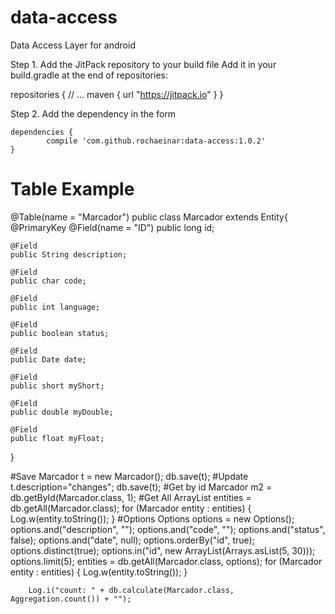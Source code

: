 # data-access
Data Access Layer for android

Step 1. Add the JitPack repository to your build file
Add it in your build.gradle at the end of repositories:

 repositories {
        // ...
        maven { url "https://jitpack.io" }
    }
    
Step 2. Add the dependency in the form

	dependencies {
	        compile 'com.github.rochaeinar:data-access:1.0.2'
	}
	
# Table Example
@Table(name = "Marcador")
public class Marcador extends Entity{
    @PrimaryKey
    @Field(name = "ID")
    public long id;

    @Field
    public String description;

    @Field
    public char code;

    @Field
    public int language;

    @Field
    public boolean status;

    @Field
    public Date date;

    @Field
    public short myShort;

    @Field
    public double myDouble;

    @Field
    public float myFloat;
}

#Save
	Marcador t = new Marcador();
	db.save(t);
#Update
	t.description="changes";
	db.save(t);
#Get by id
	Marcador m2 = db.getById(Marcador.class, 1);
#Get All
	ArrayList<Marcador> entities = db.getAll(Marcador.class);
        for (Marcador entity : entities) {
            Log.w(entity.toString());
        }
#Options
        Options options = new Options();
        options.and("description", "");
        options.and("code", "");
        options.and("status", false);
        options.and("date", null);
        options.orderBy("id", true);
        options.distinct(true);
        options.in("id", new ArrayList(Arrays.asList(5, 30)));
        options.limit(5);
        entities = db.getAll(Marcador.class, options);
        for (Marcador entity : entities) {
            Log.w(entity.toString());
        }

        Log.i("count: " + db.calculate(Marcador.class, Aggregation.count()) + ""); 
